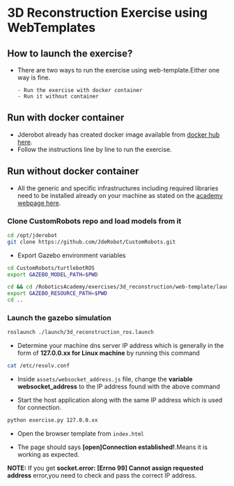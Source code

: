 # 3D Reconstruction Exercise using WebTemplates

## How to launch the exercise?

- There are two ways to run the exercise using web-template.Either one way is fine.

      - Run the exercise with docker container
      - Run it without container

## Run with docker container

- Jderobot already has created docker image available from [docker hub here](https://hub.docker.com/r/jderobot/robotics-academy/).
- Follow the instructions line by line to run the exercise.

## Run without docker container

- All the generic and specific infrastructures including required libraries need to be installed already on your machine as stated on the [academy webpage here](http://jderobot.github.io/RoboticsAcademy/installation/).

### Clone CustomRobots repo and load models from it

```bash
cd /opt/jderobot
git clone https://github.com/JdeRobot/CustomRobots.git
```

- Export Gazebo environment variables

```bash
cd CustomRobots/turtlebotROS
export GAZEBO_MODEL_PATH=$PWD
```

```bash
cd && cd /RoboticsAcademy/exercises/3d_reconstruction/web-template/launch
export GAZEBO_RESOURCE_PATH=$PWD
cd ..
```

### Launch the gazebo simulation

```bash
roslaunch ./launch/3d_reconstruction_ros.launch
```

- Determine your machine dns server IP address which is generally in the form of **127.0.0.xx for Linux machine** by running this command

```bash
cat /etc/resolv.conf
```

- Inside `assets/websocket_address.js` file, change the **variable websocket_address** to the IP address found with the above command

- Start the host application along with the same IP address which is used for connection.

```bash
python exercise.py 127.0.0.xx
```

- Open the browser template from `index.html`

- The page should says **[open]Connection established!**.Means it is working as expected.

**__NOTE:__**  If you get **socket.error: [Errno 99] Cannot assign requested address** error,you need to check and pass the correct IP address.
